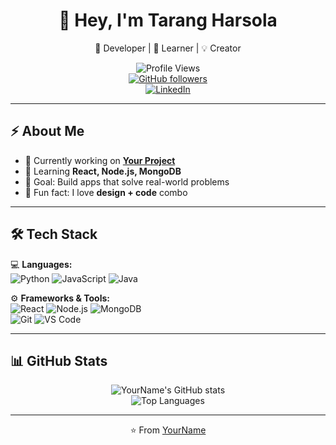 <div align="center">

# 👋 Hey, I'm Tarang Harsola  

🚀 Developer | 🌱 Learner | 💡 Creator  

![Profile Views](https://komarev.com/ghpvc/?username=YourUsername&color=blueviolet&style=flat-square)  
[![GitHub followers](https://img.shields.io/github/followers/YourUsername?style=social)](https://github.com/YourUsername)  
[![LinkedIn](https://img.shields.io/badge/LinkedIn-Connect-blue?logo=linkedin&style=flat-square)](https://linkedin.com/in/your-linkedin)  

</div>

---

## ⚡ About Me  
- 🔭 Currently working on **[Your Project](#)**  
- 🌱 Learning **React, Node.js, MongoDB**  
- 🎯 Goal: Build apps that solve real-world problems  
- 🎨 Fun fact: I love **design + code** combo  

---

## 🛠️ Tech Stack  
💻 **Languages:**  
![Python](https://img.shields.io/badge/Python-3776AB?logo=python&logoColor=white) 
![JavaScript](https://img.shields.io/badge/JavaScript-F7DF1E?logo=javascript&logoColor=black) 
![Java](https://img.shields.io/badge/Java-007396?logo=java&logoColor=white)  

⚙️ **Frameworks & Tools:**  
![React](https://img.shields.io/badge/React-20232A?logo=react&logoColor=61DAFB) 
![Node.js](https://img.shields.io/badge/Node.js-339933?logo=node.js&logoColor=white) 
![MongoDB](https://img.shields.io/badge/MongoDB-47A248?logo=mongodb&logoColor=white)  
![Git](https://img.shields.io/badge/Git-F05032?logo=git&logoColor=white) 
![VS Code](https://img.shields.io/badge/VS%20Code-0078D4?logo=visual-studio-code&logoColor=white)  

---

## 📊 GitHub Stats  
<div align="center">

![YourName's GitHub stats](https://github-readme-stats.vercel.app/api?username=YourUsername&show_icons=true&theme=tokyonight)  
![Top Languages](https://github-readme-stats.vercel.app/api/top-langs/?username=YourUsername&layout=compact&theme=tokyonight)  

</div>

---

<div align="center">

⭐️ From [YourName](https://github.com/tarangharsola)  

</div>
